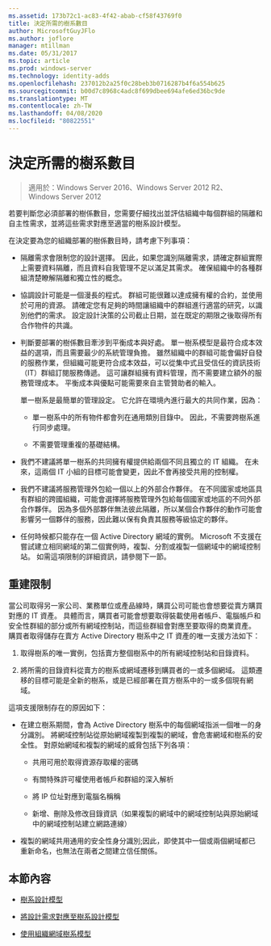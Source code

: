 ```yaml
---
ms.assetid: 173b72c1-ac83-4f42-abab-cf58f43769f0
title: 決定所需的樹系數目
author: MicrosoftGuyJFlo
ms.author: joflore
manager: mtillman
ms.date: 05/31/2017
ms.topic: article
ms.prod: windows-server
ms.technology: identity-adds
ms.openlocfilehash: 237012b2a25f0c28beb3b0716287b4f6a554b625
ms.sourcegitcommit: b00d7c8968c4adc8f699dbee694afe6ed36bc9de
ms.translationtype: MT
ms.contentlocale: zh-TW
ms.lasthandoff: 04/08/2020
ms.locfileid: "80822551"
---
```

# <a name="determining-the-number-of-forests-required"></a>決定所需的樹系數目

>適用於：Windows Server 2016、Windows Server 2012 R2、Windows Server 2012

若要判斷您必須部署的樹係數目，您需要仔細找出並評估組織中每個群組的隔離和自主性需求，並將這些需求對應至適當的樹系設計模型。  
  
在決定要為您的組織部署的樹係數目時，請考慮下列事項：  
  
-   隔離需求會限制您的設計選擇。 因此，如果您識別隔離需求，請確定群組實際上需要資料隔離，而且資料自我管理不足以滿足其需求。 確保組織中的各種群組清楚瞭解隔離和獨立性的概念。  
  
-   協調設計可能是一個漫長的程式。 群組可能很難以達成擁有權的合約，並使用於可用的資源。 請確定您有足夠的時間讓組織中的群組進行適當的研究，以識別他們的需求。 設定設計決策的公司截止日期，並在既定的期限之後取得所有合作物件的共識。  
  
-   判斷要部署的樹係數目牽涉到平衡成本與好處。 單一樹系模型是最符合成本效益的選項，而且需要最少的系統管理負擔。 雖然組織中的群組可能會偏好自發的服務作業，但組織可能更符合成本效益，可以從集中式且受信任的資訊技術（IT）群組訂閱服務傳遞。 這可讓群組擁有資料管理，而不需要建立額外的服務管理成本。 平衡成本與優點可能需要來自主管贊助者的輸入。  
  
    單一樹系是最簡單的管理設定。 它允許在環境內進行最大的共同作業，因為：  
  
    -   單一樹系中的所有物件都會列在通用類別目錄中。 因此，不需要跨樹系進行同步處理。  
  
    -   不需要管理重複的基礎結構。  
  
-   我們不建議將單一樹系的共同擁有權提供給兩個不同且獨立的 IT 組織。 在未來，這兩個 IT 小組的目標可能會變更，因此不會再接受共用的控制權。  
  
-   我們不建議將服務管理外包給一個以上的外部合作夥伴。 在不同國家或地區具有群組的跨國組織，可能會選擇將服務管理外包給每個國家或地區的不同外部合作夥伴。 因為多個外部夥伴無法彼此隔離，所以某個合作夥伴的動作可能會影響另一個夥伴的服務，因此難以保有負責其服務等級協定的夥伴。  
  
-   任何時候都只能存在一個 Active Directory 網域的實例。 Microsoft 不支援在嘗試建立相同網域的第二個實例時，複製、分割或複製一個網域中的網域控制站。 如需這項限制的詳細資訊，請參閱下一節。  
  
## <a name="restructuring-limitations"></a>重建限制  
當公司取得另一家公司、業務單位或產品線時，購買公司可能也會想要從賣方購買對應的 IT 資產。 具體而言，購買者可能會想要取得裝載使用者帳戶、電腦帳戶和安全性群組的部分或所有網域控制站，而這些群組會對應至要取得的商業資產。 購買者取得儲存在賣方 Active Directory 樹系中之 IT 資產的唯一支援方法如下：  
  
1.  取得樹系的唯一實例，包括賣方整個樹系中的所有網域控制站和目錄資料。  
  
2.  將所需的目錄資料從賣方的樹系或網域遷移到購買者的一或多個網域。 這類遷移的目標可能是全新的樹系，或是已經部署在買方樹系中的一或多個現有網域。  
  
這項支援限制存在的原因如下：  
  
-   在建立樹系期間，會為 Active Directory 樹系中的每個網域指派一個唯一的身分識別。 將網域控制站從原始網域複製到複製的網域，會危害網域和樹系的安全性。 對原始網域和複製的網域的威脅包括下列各項：  
  
    -   共用可用於取得資源存取權的密碼  
  
    -   有關特殊許可權使用者帳戶和群組的深入解析  
  
    -   將 IP 位址對應到電腦名稱稱  
  
    -   新增、刪除及修改目錄資訊（如果複製的網域中的網域控制站與原始網域中的網域控制站建立網路連線）  
  
-   複製的網域共用通用的安全性身分識別;因此，即使其中一個或兩個網域都已重新命名，也無法在兩者之間建立信任關係。  
  
## <a name="in-this-section"></a>本節內容  
  
-   [樹系設計模型](https://technet.microsoft.com/library/cc770439.aspx)  
  
-   [將設計需求對應至樹系設計模型](Forest-Design-Models.md)  
  
-   [使用組織網域樹系模型](../../ad-ds/plan/Using-the-Organizational-Domain-Forest-Model.md)  
  


